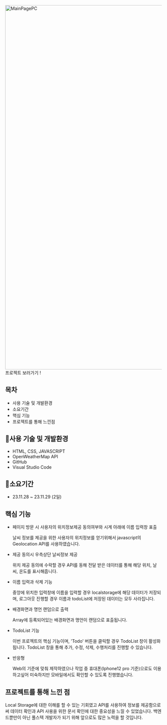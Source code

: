 <img width="1169" alt="MainPagePC" src="https://github.com/chanani/vinylproject/assets/130114269/02ccd190-c92a-447b-aa79-0e2d9224ae6b">
<a rhef="https://chanani.github.io/nomadcoders-chrome-app/">프로젝트 보러가기 !</a>

## 목차

- 사용 기술 및 개발환경
- 소요기간
- 핵심 기능
- 프로젝트를 통해 느낀점



## 💬사용 기술 및 개발환경

- HTML, CSS, JAVASCRIPT
- OpenWeatherMap API
- GitHub
- Visual Studio Code



## 📅소요기간

- 23.11.28 ~ 23.11.29 (2일)

    

## 핵심 기능

- 페이지 방문 시 사용자의 위치정보제공 동의여부와 시계 아래에 이름 입력창 표출
  
    날씨 정보를 제공을 위한 사용자의 위치정보를 얻기위해서 javascript의 Geolocation API를 사용하였습니다.  
    
- 제공 동의시 우측상단 날씨정보 제공

    위치 제공 동의에 수락할 경우 API를 동해 전달 받은 데이터를 통해 해당 위치, 날씨, 온도를 표시해줍니다.
    
- 이름 입력과 삭제 기능
    
    중앙에 위치한 입력창에 이름을 입력할 경우 localstorage에 해당 데이터가 저장되며, 로그아웃 진행할 경우 이름과 todoList에 저장된 데이터는 모두 사라집니다.
    
- 배경화면과 명언 랜덤으로 출력
  
    Array에 등록되어있는 배경화면과 명언이 랜덤으로 표출됩니다.

- TodoList 기능

    이번 프로젝트의 핵심 기능이며, 'Todo' 버튼을 클릭할 경우 TodoList 창이 활성화됩니다.
    TodoList 창을 통해 추가, 수정, 삭제, 수행처리를 진행할 수 있습니다.

- 반응형

    Web의 기준에 맞춰 제작하였으나 작업 중 휴대폰(Iphone12 pro 기준)으로도 이용하고싶어 미숙하지만 모바일에서도 확인할 수 있도록 진행했습니다.

    
## 프로젝트를 통해 느낀 점

Local Storage에 대한 이해를 할 수 있는 기회였고 API를 사용하여 정보를 제공함으로써 데이터 확인과 API 사용을 위한 문서 확인에 대한 중요성을 느낄 수 있었습니다.
백엔드뿐만이 아닌 풀스텍 개발자가 되기 위해 앞으로도 많은 노력을 할 것입니다.

